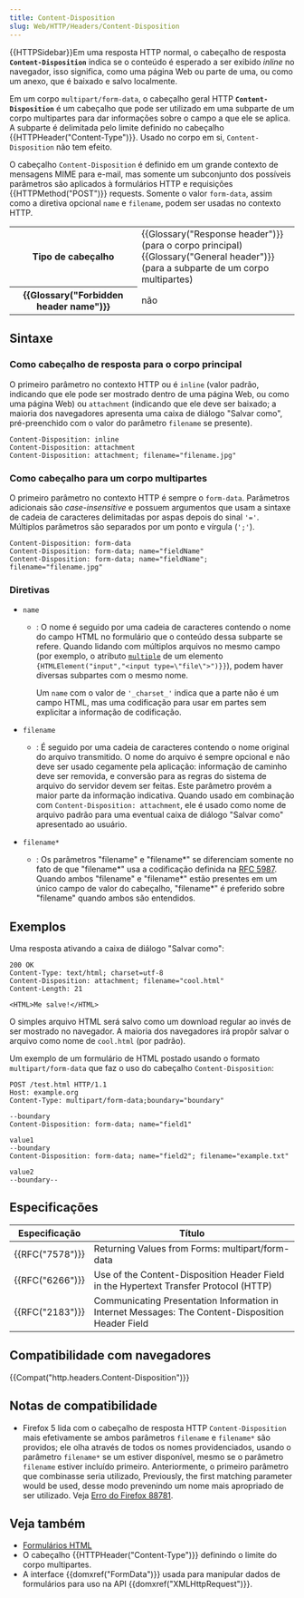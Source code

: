 ```yaml
---
title: Content-Disposition
slug: Web/HTTP/Headers/Content-Disposition
---
```


{{HTTPSidebar}}Em uma resposta HTTP normal, o cabeçalho de resposta **`Content-Disposition`** indica se o conteúdo é esperado a ser exibido _inline_ no navegador, isso significa, como uma página Web ou parte de uma, ou como um anexo, que é baixado e salvo localmente.

Em um corpo `multipart/form-data`, o cabeçalho geral HTTP **`Content-Disposition`** é um cabeçalho que pode ser utilizado em uma subparte de um corpo multipartes para dar informações sobre o campo a que ele se aplica. A subparte é delimitada pelo limite definido no cabeçalho {{HTTPHeader("Content-Type")}}. Usado no corpo em si, `Content-Disposition` não tem efeito.

O cabeçalho `Content-Disposition` é definido em um grande contexto de mensagens MIME para e-mail, mas somente um subconjunto dos possíveis parâmetros são aplicados à formulários HTTP e requisições {{HTTPMethod("POST")}} requests. Somente o valor `form-data`, assim como a diretiva opcional `name` e `filename`, podem ser usadas no contexto HTTP.

<table class="properties">
  <tbody>
    <tr>
      <th scope="row">Tipo de cabeçalho</th>
      <td>
        {{Glossary("Response header")}} (para o corpo principal)<br />{{Glossary("General header")}}
        (para a subparte de um corpo multipartes)
      </td>
    </tr>
    <tr>
      <th scope="row">{{Glossary("Forbidden header name")}}</th>
      <td>não</td>
    </tr>
  </tbody>
</table>

## Sintaxe

### Como cabeçalho de resposta para o corpo principal

O primeiro parâmetro no contexto HTTP ou é `inline` (valor padrão, indicando que ele pode ser mostrado dentro de uma página Web, ou como uma página Web) ou `attachment` (indicando que ele deve ser baixado; a maioria dos navegadores apresenta uma caixa de diálogo "Salvar como", pré-preenchido com o valor do parâmetro `filename` se presente).

```
Content-Disposition: inline
Content-Disposition: attachment
Content-Disposition: attachment; filename="filename.jpg"
```

### Como cabeçalho para um corpo multipartes

O primeiro parâmetro no contexto HTTP é sempre o `form-data`. Parâmetros adicionais são _case-insensitive_ e possuem argumentos que usam a sintaxe de cadeia de caracteres delimitadas por aspas depois do sinal `'='`. Múltiplos parâmetros são separados por um ponto e vírgula (`';'`).

```
Content-Disposition: form-data
Content-Disposition: form-data; name="fieldName"
Content-Disposition: form-data; name="fieldName"; filename="filename.jpg"
```

### Diretivas

- `name`

  - : O nome é seguido por uma cadeia de caracteres contendo o nome do campo HTML no formulário que o conteúdo dessa subparte se refere. Quando lidando com múltiplos arquivos no mesmo campo (por exemplo, o atributo [`multiple`](/pt-BR/docs/Web/HTML/Element/input#multiple) de um elemento `{HTMLElement("input","<input type=\"file\">")}}`), podem haver diversas subpartes com o mesmo nome.

    Um `name` com o valor de `'_charset_'` indica que a parte não é um campo HTML, mas uma codificação para usar em partes sem explicitar a informação de codificação.

- `filename`
  - : É seguido por uma cadeia de caracteres contendo o nome original do arquivo transmitido. O nome do arquivo é sempre opcional e não deve ser usado cegamente pela aplicação: informação de caminho deve ser removida, e conversão para as regras do sistema de arquivo do servidor devem ser feitas. Este parâmetro provém a maior parte da informação indicativa. Quando usado em combinação com `Content-Disposition: attachment`, ele é usado como nome de arquivo padrão para uma eventual caixa de diálogo "Salvar como" apresentado ao usuário.
- `filename*`
  - : Os parâmetros "filename" e "filename\*" se diferenciam somente no fato de que "filename\*" usa a codificação definida na [RFC 5987](https://tools.ietf.org/html/rfc5987). Quando ambos "filename" e "filename\*" estão presentes em um único campo de valor do cabeçalho, "filename\*" é preferido sobre "filename" quando ambos são entendidos.

## Exemplos

Uma resposta ativando a caixa de diálogo "Salvar como":

```
200 OK
Content-Type: text/html; charset=utf-8
Content-Disposition: attachment; filename="cool.html"
Content-Length: 21

<HTML>Me salve!</HTML>
```

O simples arquivo HTML será salvo como um download regular ao invés de ser mostrado no navegador. A maioria dos navegadores irá propôr salvar o arquivo como nome de `cool.html` (por padrão).

Um exemplo de um formulário de HTML postado usando o formato `multipart/form-data` que faz o uso do cabeçalho `Content-Disposition`:

```
POST /test.html HTTP/1.1
Host: example.org
Content-Type: multipart/form-data;boundary="boundary"

--boundary
Content-Disposition: form-data; name="field1"

value1
--boundary
Content-Disposition: form-data; name="field2"; filename="example.txt"

value2
--boundary--
```

## Especificações

| Especificação        | Título                                                                                            |
| -------------------- | ------------------------------------------------------------------------------------------------- |
| {{RFC("7578")}} | Returning Values from Forms: multipart/form-data                                                  |
| {{RFC("6266")}} | Use of the Content-Disposition Header Field in the Hypertext Transfer Protocol (HTTP)             |
| {{RFC("2183")}} | Communicating Presentation Information in Internet Messages: The Content-Disposition Header Field |

## Compatibilidade com navegadores

{{Compat("http.headers.Content-Disposition")}}

## Notas de compatibilidade

- Firefox 5 lida com o cabeçalho de resposta HTTP `Content-Disposition` mais efetivamente se ambos parâmetros `filename` e `filename*` são providos; ele olha através de todos os nomes providenciados, usando o parâmetro `filename*` se um estiver disponível, mesmo se o parâmetro `filename` estiver incluído primeiro. Anteriormente, o primeiro parâmetro que combinasse seria utilizado, Previously, the first matching parameter would be used, desse modo prevenindo um nome mais apropriado de ser utilizado. Veja [Erro do Firefox 88781](https://bugzil.la/88781).

## Veja também

- [Formulários HTML](/pt-BR/docs/Web/Guide/HTML/Forms)
- O cabeçalho {{HTTPHeader("Content-Type")}} definindo o limite do corpo multipartes.
- A interface {{domxref("FormData")}} usada para manipular dados de formulários para uso na API {{domxref("XMLHttpRequest")}}.
